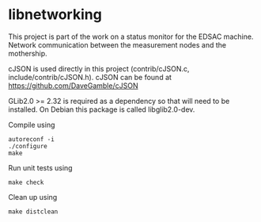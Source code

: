 # libnetworking
This project is part of the work on a status monitor for the EDSAC machine. Network communication between the measurement nodes and the mothership.

cJSON is used directly in this project (contrib/cJSON.c, include/contrib/cJSON.h). cJSON can be found at https://github.com/DaveGamble/cJSON

GLib2.0 >= 2.32 is required as a dependency so that will need to be installed. On Debian this package is called libglib2.0-dev.

Compile using
```
autoreconf -i
./configure
make
```

Run unit tests using
```
make check
```

Clean up using
```
make distclean
```
